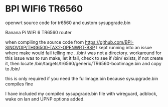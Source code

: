 # BPI WIFI6 TR6560
openwrt source code for tr6560 and custom sysupgrade.bin


Banana Pi WIFI 6 TR6560 router

when compiling the source code from https://github.com/BPI-SINOVOIP/THG6500-TAX2-OPENWRT-BSP I kept running into an issue where make would fail telling me ../bin/ was not a directory.
workaround for this issue was to run make, let it fail, check to see if <build folder>/bin/ exists, if not create it, then locate <build folder>/bin/targets/tr6560/generic/TR6560-bootimage.bin and copy to <build folder>/bin/

this is only required if you need the fullimage.bin because sysupgrade.bin compiles fine

I have included my compiled sysupgrade.bin file with wireguard, adblock, wake on lan and UPNP options added.

